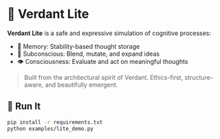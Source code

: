 # 🌿 Verdant Lite

**Verdant Lite** is a safe and expressive simulation of cognitive processes:
- 🧠 Memory: Stability-based thought storage
- 🌊 Subconscious: Blend, mutate, and expand ideas
- 👁️ Consciousness: Evaluate and act on meaningful thoughts

> Built from the architectural spirit of Verdant. Ethics-first, structure-aware, and beautifully emergent.

## 🚀 Run It

```bash
pip install -r requirements.txt
python examples/lite_demo.py
```

